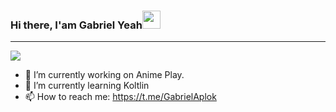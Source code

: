 ### Hi there, I'am Gabriel Yeah<img src="https://github.com/TheDudeThatCode/TheDudeThatCode/blob/master/Assets/Hi.gif" width="29px">
---

<img src="https://64.media.tumblr.com/1eb4adf7ff52bda1cf639e125649c137/tumblr_nf3hgw0aBu1si4e7ko1_500.gif">

- 🔭 I’m currently working on Anime Play.
- 🌱 I’m currently learning Koltlin
- 📫 How to reach me: https://t.me/GabrielAplok

